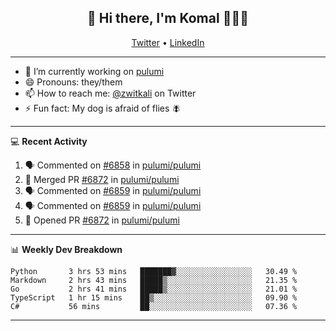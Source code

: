 <h2 align="center"> 👋 Hi there, I'm Komal 🧑🏾‍💻 </h2>
<p align="center">
    <a href="https://twitter.com/zwitkali">Twitter</a> •
    <a href="https://www.linkedin.com/in/komal-ali/">LinkedIn</a>
</p>

--------

- 🔭 I’m currently working on [pulumi](https://github.com/pulumi/pulumi)
- 😄 Pronouns: they/them
- 📫 How to reach me: [@zwitkali](https://twitter.com/zwitkali) on Twitter
- ⚡ Fun fact: My dog is afraid of flies 🪰

--------
💻 **Recent Activity**

<!--START_SECTION:activity-->
1. 🗣 Commented on [#6858](https://github.com/pulumi/pulumi/issues/6858) in [pulumi/pulumi](https://github.com/pulumi/pulumi)
2. 🎉 Merged PR [#6872](https://github.com/pulumi/pulumi/pull/6872) in [pulumi/pulumi](https://github.com/pulumi/pulumi)
3. 🗣 Commented on [#6859](https://github.com/pulumi/pulumi/issues/6859) in [pulumi/pulumi](https://github.com/pulumi/pulumi)
4. 🗣 Commented on [#6859](https://github.com/pulumi/pulumi/issues/6859) in [pulumi/pulumi](https://github.com/pulumi/pulumi)
5. 💪 Opened PR [#6872](https://github.com/pulumi/pulumi/pull/6872) in [pulumi/pulumi](https://github.com/pulumi/pulumi)
<!--END_SECTION:activity-->

--------

📊 **Weekly Dev Breakdown**
<!--START_SECTION:waka-->
```text
Python       3 hrs 53 mins   ███████▓░░░░░░░░░░░░░░░░░   30.49 % 
Markdown     2 hrs 43 mins   █████▒░░░░░░░░░░░░░░░░░░░   21.35 % 
Go           2 hrs 41 mins   █████▒░░░░░░░░░░░░░░░░░░░   21.01 % 
TypeScript   1 hr 15 mins    ██▒░░░░░░░░░░░░░░░░░░░░░░   09.90 % 
C#           56 mins         ██░░░░░░░░░░░░░░░░░░░░░░░   07.36 % 
```
<!--END_SECTION:waka-->

--------